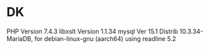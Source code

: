 # DK

PHP Version 7.4.3
libxslt Version 	1.1.34
mysql  Ver 15.1 Distrib 10.3.34-MariaDB, for debian-linux-gnu (aarch64) using readline 5.2
